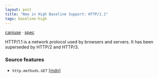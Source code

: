 ```yaml
---
layout: post
title: "New in High Baseline Support: HTTP/1.1"
tags: baseline-high
---
```


[caniuse](https://caniuse.com/?search=http11) · [spec](https://httpwg.org/specs/rfc9112.html)

HTTP/1.1 is a network protocol used by browsers and servers. It has been superseded by HTTP/2 and HTTP/3.

### Source features

- ``http.methods.GET`` [[mdn]](https://https://developer.mozilla.org/en-US/search?q=http.methods.GET)
